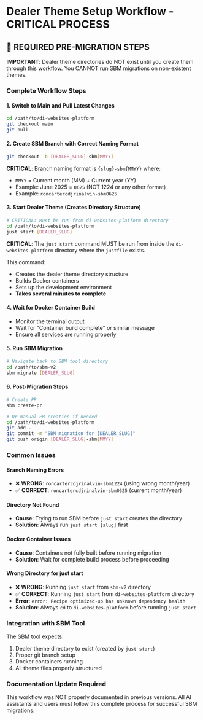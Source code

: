 # Dealer Theme Setup Workflow - CRITICAL PROCESS

## 🚨 REQUIRED PRE-MIGRATION STEPS

**IMPORTANT**: Dealer theme directories do NOT exist until you create them through this workflow. You CANNOT run SBM migrations on non-existent themes.

### Complete Workflow Steps

#### 1. Switch to Main and Pull Latest Changes

```bash
cd /path/to/di-websites-platform
git checkout main
git pull
```

#### 2. Create SBM Branch with Correct Naming Format

```bash
git checkout -b [DEALER_SLUG]-sbm[MMYY]
```

**CRITICAL**: Branch naming format is `{slug}-sbm{MMYY}` where:

- `MMYY` = Current month (MM) + Current year (YY)
- Example: June 2025 = `0625` (NOT 1224 or any other format)
- Example: `roncartercdjrinalvin-sbm0625`

#### 3. Start Dealer Theme (Creates Directory Structure)

```bash
# CRITICAL: Must be run from di-websites-platform directory
cd /path/to/di-websites-platform
just start [DEALER_SLUG]
```

**CRITICAL**: The `just start` command MUST be run from inside the `di-websites-platform` directory where the `justfile` exists.

This command:

- Creates the dealer theme directory structure
- Builds Docker containers
- Sets up the development environment
- **Takes several minutes to complete**

#### 4. Wait for Docker Container Build

- Monitor the terminal output
- Wait for "Container build complete" or similar message
- Ensure all services are running properly

#### 5. Run SBM Migration

```bash
# Navigate back to SBM tool directory
cd /path/to/sbm-v2
sbm migrate [DEALER_SLUG]
```

#### 6. Post-Migration Steps

```bash
# Create PR
sbm create-pr

# Or manual PR creation if needed
cd /path/to/di-websites-platform
git add .
git commit -m "SBM migration for [DEALER_SLUG]"
git push origin [DEALER_SLUG]-sbm[MMYY]
```

### Common Issues

#### Branch Naming Errors

- ❌ **WRONG**: `roncartercdjrinalvin-sbm1224` (using wrong month/year)
- ✅ **CORRECT**: `roncartercdjrinalvin-sbm0625` (current month/year)

#### Directory Not Found

- **Cause**: Trying to run SBM before `just start` creates the directory
- **Solution**: Always run `just start [slug]` first

#### Docker Container Issues

- **Cause**: Containers not fully built before running migration
- **Solution**: Wait for complete build process before proceeding

#### Wrong Directory for just start

- ❌ **WRONG**: Running `just start` from `sbm-v2` directory
- ✅ **CORRECT**: Running `just start` from `di-websites-platform` directory
- **Error**: `error: Recipe optimized-up has unknown dependency health`
- **Solution**: Always `cd` to `di-websites-platform` before running `just start`

### Integration with SBM Tool

The SBM tool expects:

1. Dealer theme directory to exist (created by `just start`)
2. Proper git branch setup
3. Docker containers running
4. All theme files properly structured

### Documentation Update Required

This workflow was NOT properly documented in previous versions. All AI assistants and users must follow this complete process for successful SBM migrations.
